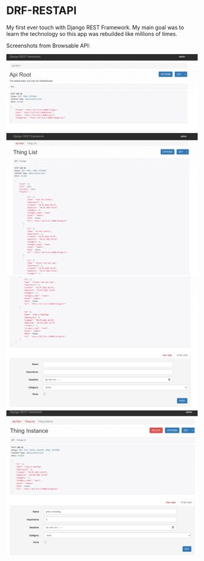 # DRF-RESTAPI

My first ever touch with Django REST Framework. My main goal was to learn the technology so this app was rebuilded like millions of times.

Screenshots from Browsable API:

![image info](screens/SCREEN1.png)
![image info](screens/SCREEN2.png)
![image info](screens/SCREEN3.png)
![image info](screens/SCREEN4.png)
